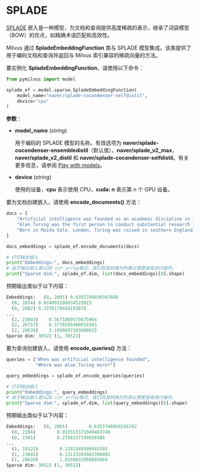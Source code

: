 

# SPLADE

[SPLADE](https://arxiv.org/abs/2109.10086) 嵌入是一种模型，为文档和查询提供高度稀疏的表示，继承了词袋模型（BOW）的优点，如精确术语匹配和高效性。

Milvus 通过 __SpladeEmbeddingFunction__ 类与 SPLADE 模型集成。该类提供了用于编码文档和查询并返回与 Milvus 索引兼容的稀疏向量的方法。

要实例化 __SpladeEmbeddingFunction__，请使用以下命令：

```python
from pymilvus import model

splade_ef = model.sparse.SpladeEmbeddingFunction(
    model_name="naver/splade-cocondenser-selfdistil", 
    device="cpu"
)
```

__参数__：

- __model_name__ (_string_)

    用于编码的 SPLADE 模型的名称。有效选项为 __naver/splade-cocondenser-ensembledistil__（默认值），__naver/splade_v2_max__，__naver/splade_v2_distil__ 和 __naver/splade-cocondenser-selfdistil__。有关更多信息，请参阅 [Play with models](https://github.com/naver/splade?tab=readme-ov-file#playing-with-the-model)。

- __device__ (_string_)

    使用的设备，__cpu__ 表示使用 CPU，__cuda: n__ 表示第 n 个 GPU 设备。

要为文档创建嵌入，请使用 __encode_documents()__ 方法：

```python
docs = [
    "Artificial intelligence was founded as an academic discipline in 1956.",
    "Alan Turing was the first person to conduct substantial research in AI.",
    "Born in Maida Vale, London, Turing was raised in southern England.",
]

docs_embeddings = splade_ef.encode_documents(docs)

# 打印输出嵌入
print("Embeddings:", docs_embeddings)
# 由于输出嵌入是以2D csr_array格式，我们将其转换为列表以便更容易进行操作。
print("Sparse dim:", splade_ef.dim, list(docs_embeddings)[0].shape)
```

预期输出类似于以下内容：

```python
Embeddings:   (0, 2001) 0.6392706036567688
  (0, 2034) 0.024093208834528923
  (0, 2082) 0.3230178654193878
...
  (2, 23602)    0.5671860575675964
  (2, 26757)    0.5770265460014343
  (2, 28639)    3.1990697383880615
Sparse dim: 30522 (1, 30522)
```

要为查询创建嵌入，请使用 __encode_queries()__ 方法：

```python
queries = ["When was artificial intelligence founded", 
           "Where was Alan Turing born?"]

query_embeddings = splade_ef.encode_queries(queries)

# 打印输出嵌入
print("Embeddings:", query_embeddings)
# 由于输出嵌入是以2D csr_array格式，我们将其转换为列表以便更容易进行操作。
print("Sparse dim:", splade_ef.dim, list(query_embeddings)[0].shape)
```

预期输出类似于以下内容：

```python
Embeddings:   (0, 2001)        0.6353746056556702
  (0, 2194)        0.015553371049463749
  (0, 2301)        0.2756537199020386
...
  (1, 18522)        0.1282549500465393
  (1, 23602)        0.13133203983306885
  (1, 28639)        2.8150033950805664
Sparse dim: 30522 (1, 30522)
```
